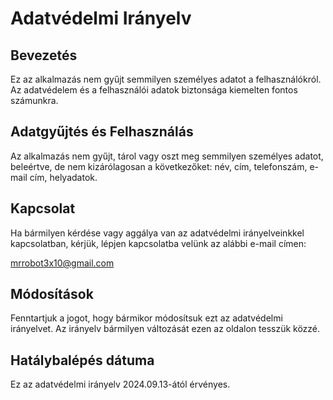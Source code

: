 # Adatvédelmi Irányelv

## Bevezetés

Ez az alkalmazás nem gyűjt semmilyen személyes adatot a felhasználókról. Az adatvédelem és a felhasználói adatok biztonsága kiemelten fontos számunkra.

## Adatgyűjtés és Felhasználás

Az alkalmazás nem gyűjt, tárol vagy oszt meg semmilyen személyes adatot, beleértve, de nem kizárólagosan a következőket: név, cím, telefonszám, e-mail cím, helyadatok.

## Kapcsolat

Ha bármilyen kérdése vagy aggálya van az adatvédelmi irányelveinkkel kapcsolatban, kérjük, lépjen kapcsolatba velünk az alábbi e-mail címen:

mrrobot3x10@gmail.com

## Módosítások

Fenntartjuk a jogot, hogy bármikor módosítsuk ezt az adatvédelmi irányelvet. Az irányelv bármilyen változását ezen az oldalon tesszük közzé.

## Hatálybalépés dátuma

Ez az adatvédelmi irányelv 2024.09.13-ától érvényes.
